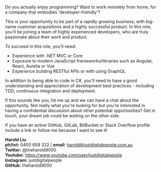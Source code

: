 Do you actually enjoy programming? Want to work remotely from home, for a company that embodies 'developer-friendly'?

This is your opportunity to be part of a rapidly growing business, with big-name customer acquisitions and a highly successful product. In this role, you'll be joining a team of highly experienced developers, who are truly passionate about their work and product. 
 
To succeed in this role, you'll need: 
* Experience with .NET MVC or Core
* Exposure to modern JavaScript frameworks/libraries such as Angular, React, Aurelia or Vue
* Experience building RESTful APIs or with using GraphQL

In addition to being able to code in C#, you'll need to have a good understanding and appreciation of development best practices - including TDD, continuous integration and deployment. 
 
If this sounds like you, hit me up and we can have a chat about the opportunity. Not really what you're looking for but you're interested in having a confidential discussion about other potential opportunities? Get in touch, your dream job could be waiting on the other side.

If you have an active GitHub, GitLab, BitBucket or Stack Overflow profile include a link or follow me because I want to see it!

**Harold Liu**</br>
**ph/txt:** 0400 659 332 | **email:** harold@justdigitalpeople.com.au</br>
**Twitter:** @theharold9000</br>
**Youtube:** https://www.youtube.com/user/justdigitalpeople</br>
**Instagram:** justdigitalpeople</br>
**GitHub:** theharold9000</br>